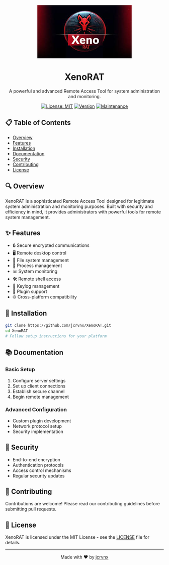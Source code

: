 <div align="center">
  <img src="src/xenorat.jpeg" alt="XenoRAT Logo" width="300px" height="168px"/>
  <h1>XenoRAT</h1>
  <p>A powerful and advanced Remote Access Tool for system administration and monitoring.</p>

  [![License: MIT](https://img.shields.io/badge/License-MIT-yellow.svg)](https://opensource.org/licenses/MIT)
  [![Version](https://img.shields.io/badge/version-2025-blue.svg)](https://github.com/jcrvnx/XenoRAT)
  [![Maintenance](https://img.shields.io/badge/Maintained%3F-yes-green.svg)](https://github.com/jcrvnx/XenoRAT/graphs/commit-activity)
</div>

## 📋 Table of Contents
- [Overview](#overview)
- [Features](#features)
- [Installation](#installation)
- [Documentation](#documentation)
- [Security](#security)
- [Contributing](#contributing)
- [License](#license)

## 🔍 Overview
XenoRAT is a sophisticated Remote Access Tool designed for legitimate system administration and monitoring purposes. Built with security and efficiency in mind, it provides administrators with powerful tools for remote system management.

## ✨ Features
- 🔒 Secure encrypted communications
- 🖥️ Remote desktop control
- 📁 File system management
- 🔄 Process management
- 📊 System monitoring
- 🛠️ Remote shell access
- 📝 Keylog management
- 🔌 Plugin support
- 🌐 Cross-platform compatibility

## 🚀 Installation
```bash
git clone https://github.com/jcrvnx/XenoRAT.git
cd XenoRAT
# Follow setup instructions for your platform
```

## 📚 Documentation
### Basic Setup
1. Configure server settings
2. Set up client connections
3. Establish secure channel
4. Begin remote management

### Advanced Configuration
- Custom plugin development
- Network protocol setup
- Security implementation

## 🔐 Security
- End-to-end encryption
- Authentication protocols
- Access control mechanisms
- Regular security updates

## 🤝 Contributing
Contributions are welcome! Please read our contributing guidelines before submitting pull requests.

## 📄 License
XenoRAT is licensed under the MIT License - see the [LICENSE](LICENSE) file for details.

---
<div align="center">
  Made with ❤️ by <a href="https://github.com/jcrvnx">jcrvnx</a>
</div>

